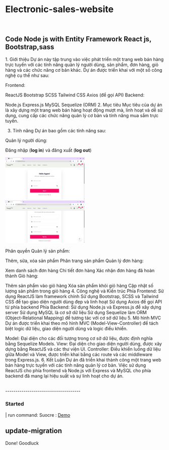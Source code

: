 # Electronic-sales-website
<br/>
<h2>
Code Node js with Entity Framework React js, Bootstrap,sass
</h2>

<div > 
1. Giới thiệu
Dự án này tập trung vào việc phát triển một trang web bán hàng trực tuyến với các tính năng quản lý người dùng, sản phẩm, đơn hàng, giỏ hàng và các chức năng cơ bản khác. Dự án được triển khai với một số công nghệ cụ thể như sau:

Frontend:

ReactJS
Bootstrap
SCSS
Tailwind CSS
Axios (để gọi API)
Backend:

Node.js
Express.js
MySQL
Sequelize (ORM)
2. Mục tiêu
Mục tiêu của dự án là xây dựng một trang web bán hàng hoạt động mượt mà, linh hoạt và dễ sử dụng, cung cấp các chức năng quản lý cơ bản và tính năng mua sắm trực tuyến.

3. Tính năng
Dự án bao gồm các tính năng sau:

Quản lý người dùng:

Đăng nhập (<b>log in</b>) và đăng xuất (<b>log out</b>)
<div style ={display:'flex',flex-wrap:'wrap'}>
  <div flex='0 0 5rem'>
     <img src="https://github.com/Trung142/imagers/blob/master/images/My-shop%20-%20Google%20Chrome%2027_05_2024%207_53_14%20PM.png" width='50%'/>
  </div>
   <div flex='0 0 5rem'>
     <img src="https://github.com/Trung142/imagers/blob/master/images/My-shop%20-%20Google%20Chrome%2027_05_2024%207_53_03%20PM.png"  width='50%' />
  </div>
</div>

Phân quyền
Quản lý sản phẩm:

Thêm, sửa, xóa sản phẩm
Phân trang sản phẩm
Quản lý đơn hàng:

Xem danh sách đơn hàng
Chi tiết đơn hàng
Xác nhận đơn hàng đã hoàn thành
Giỏ hàng:

Thêm sản phẩm vào giỏ hàng
Xóa sản phẩm khỏi giỏ hàng
Cập nhật số lượng sản phẩm trong giỏ hàng
4. Công nghệ và Kiến trúc
Phía Frontend:
Sử dụng ReactJS làm framework chính
Sử dụng Bootstrap, SCSS và Tailwind CSS để tạo giao diện người dùng đẹp và linh hoạt
Sử dụng Axios để gọi API từ phía backend
Phía Backend:
Sử dụng Node.js và Express.js để xây dựng server
Sử dụng MySQL là cơ sở dữ liệu
Sử dụng Sequelize làm ORM (Object-Relational Mapping) để tương tác với cơ sở dữ liệu
5. Mô hình MVC
Dự án được triển khai theo mô hình MVC (Model-View-Controller) để tách biệt logic dữ liệu, giao diện người dùng và logic điều khiển.

Model: Đại diện cho các đối tượng trong cơ sở dữ liệu, được định nghĩa bằng Sequelize Models.
View: Đại diện cho giao diện người dùng, được xây dựng bằng ReactJS và các thư viện UI.
Controller: Điều khiển luồng dữ liệu giữa Model và View, được triển khai bằng các route và các middleware trong Express.js.
6. Kết Luận
Dự án đã triển khai thành công một trang web bán hàng trực tuyến với các tính năng quản lý cơ bản. Việc sử dụng ReactJS cho phía frontend và Node.js với Express và MySQL cho phía backend đã mang lại hiệu suất và sự linh hoạt cho dự án.
</div>
<br>
-------------------------------------
<h3>Started</h3> | run command:
Suocre : <a href='https://youtu.be/Fu7HiHDffD8?si=V_d-QhiAHxnpVlxy' style={color:'red'}>Demo</a>
<h2><strong>update-migration</strong></h2>
Done! Goodluck

